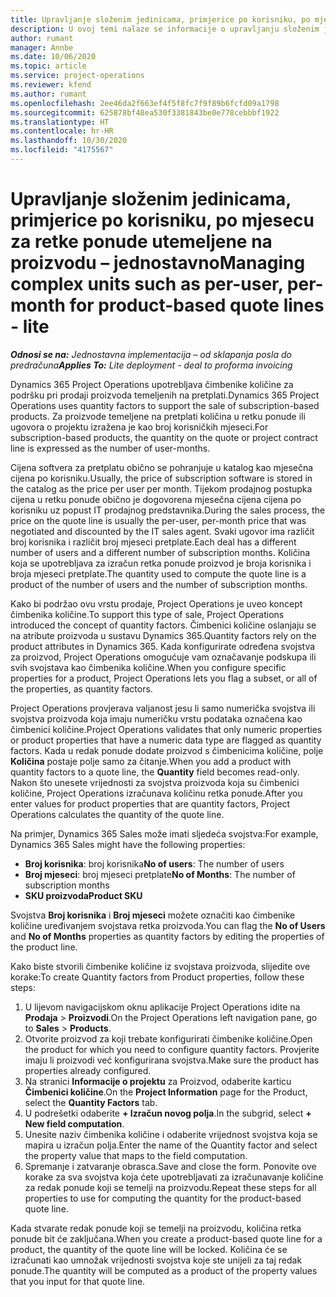 ```yaml
---
title: Upravljanje složenim jedinicama, primjerice po korisniku, po mjesecu za retke ponude utemeljene na proizvodu – jednostavno
description: U ovoj temi nalaze se informacije o upravljanju složenim jedinicama za retke ponude koji se temelje na projektu.
author: rumant
manager: Annbe
ms.date: 10/06/2020
ms.topic: article
ms.service: project-operations
ms.reviewer: kfend
ms.author: rumant
ms.openlocfilehash: 2ee46da2f663ef4f5f8fc7f9f89b6fcfd09a1798
ms.sourcegitcommit: 625878bf48ea530f3381843be0e778cebbbf1922
ms.translationtype: HT
ms.contentlocale: hr-HR
ms.lasthandoff: 10/30/2020
ms.locfileid: "4175567"
---
```

# <a name="managing-complex-units-such-as-per-user-per-month-for-product-based-quote-lines---lite"></a><span data-ttu-id="1290d-103">Upravljanje složenim jedinicama, primjerice po korisniku, po mjesecu za retke ponude utemeljene na proizvodu – jednostavno</span><span class="sxs-lookup"><span data-stu-id="1290d-103">Managing complex units such as per-user, per-month for product-based quote lines - lite</span></span>

<span data-ttu-id="1290d-104">_**Odnosi se na:** Jednostavna implementacija – od sklapanja posla do predračuna_</span><span class="sxs-lookup"><span data-stu-id="1290d-104">_**Applies To:** Lite deployment - deal to proforma invoicing_</span></span>

<span data-ttu-id="1290d-105">Dynamics 365 Project Operations upotrebljava čimbenike količine za podršku pri prodaji proizvoda temeljenih na pretplati.</span><span class="sxs-lookup"><span data-stu-id="1290d-105">Dynamics 365 Project Operations uses quantity factors to support the sale of subscription-based products.</span></span> <span data-ttu-id="1290d-106">Za proizvode temeljene na pretplati količina u retku ponude ili ugovora o projektu izražena je kao broj korisničkih mjeseci.</span><span class="sxs-lookup"><span data-stu-id="1290d-106">For subscription-based products, the quantity on the quote or project contract line is expressed as the number of user-months.</span></span>

<span data-ttu-id="1290d-107">Cijena softvera za pretplatu obično se pohranjuje u katalog kao mjesečna cijena po korisniku.</span><span class="sxs-lookup"><span data-stu-id="1290d-107">Usually, the price of subscription software is stored in the catalog as the price per user per month.</span></span> <span data-ttu-id="1290d-108">Tijekom prodajnog postupka cijena u retku ponude obično je dogovorena mjesečna cijena cijena po korisniku uz popust IT prodajnog predstavnika.</span><span class="sxs-lookup"><span data-stu-id="1290d-108">During the sales process, the price on the quote line is usually the per-user, per-month price that was negotiated and discounted by the IT sales agent.</span></span> <span data-ttu-id="1290d-109">Svaki ugovor ima različit broj korisnika i različit broj mjeseci pretplate.</span><span class="sxs-lookup"><span data-stu-id="1290d-109">Each deal has a different number of users and a different number of subscription months.</span></span> <span data-ttu-id="1290d-110">Količina koja se upotrebljava za izračun retka ponude proizvod je broja korisnika i broja mjeseci pretplate.</span><span class="sxs-lookup"><span data-stu-id="1290d-110">The quantity used to compute the quote line is a product of the number of users and the number of subscription months.</span></span>

<span data-ttu-id="1290d-111">Kako bi podržao ovu vrstu prodaje, Project Operations je uveo koncept čimbenika količine.</span><span class="sxs-lookup"><span data-stu-id="1290d-111">To support this type of sale, Project Operations introduced the concept of quantity factors.</span></span> <span data-ttu-id="1290d-112">Čimbenici količine oslanjaju se na atribute proizvoda u sustavu Dynamics 365.</span><span class="sxs-lookup"><span data-stu-id="1290d-112">Quantity factors rely on the product attributes in Dynamics 365.</span></span> <span data-ttu-id="1290d-113">Kada konfigurirate određena svojstva za proizvod, Project Operations omogućuje vam označavanje podskupa ili svih svojstava kao čimbenika količine.</span><span class="sxs-lookup"><span data-stu-id="1290d-113">When you configure specific properties for a product, Project Operations lets you flag a subset, or all of the properties, as quantity factors.</span></span>

<span data-ttu-id="1290d-114">Project Operations provjerava valjanost jesu li samo numerička svojstva ili svojstva proizvoda koja imaju numeričku vrstu podataka označena kao čimbenici količine.</span><span class="sxs-lookup"><span data-stu-id="1290d-114">Project Operations validates that only numeric properties or product properties that have a numeric data type are flagged as quantity factors.</span></span> <span data-ttu-id="1290d-115">Kada u redak ponude dodate proizvod s čimbenicima količine, polje **Količina** postaje polje samo za čitanje.</span><span class="sxs-lookup"><span data-stu-id="1290d-115">When you add a product with quantity factors to a quote line, the **Quantity** field becomes read-only.</span></span> <span data-ttu-id="1290d-116">Nakon što unesete vrijednosti za svojstva proizvoda koja su čimbenici količine, Project Operations izračunava količinu retka ponude.</span><span class="sxs-lookup"><span data-stu-id="1290d-116">After you enter values for product properties that are quantity factors, Project Operations calculates the quantity of the quote line.</span></span>

<span data-ttu-id="1290d-117">Na primjer, Dynamics 365 Sales može imati sljedeća svojstva:</span><span class="sxs-lookup"><span data-stu-id="1290d-117">For example, Dynamics 365 Sales might have the following properties:</span></span>

- <span data-ttu-id="1290d-118">**Broj korisnika**: broj korisnika</span><span class="sxs-lookup"><span data-stu-id="1290d-118">**No of users**: The number of users</span></span>
- <span data-ttu-id="1290d-119">**Broj mjeseci**: broj mjeseci pretplate</span><span class="sxs-lookup"><span data-stu-id="1290d-119">**No of Months**: The number of subscription months</span></span>
- <span data-ttu-id="1290d-120">**SKU proizvoda**</span><span class="sxs-lookup"><span data-stu-id="1290d-120">**Product SKU**</span></span>

<span data-ttu-id="1290d-121">Svojstva **Broj korisnika** i **Broj mjeseci** možete označiti kao čimbenike količine uređivanjem svojstava retka proizvoda.</span><span class="sxs-lookup"><span data-stu-id="1290d-121">You can flag the **No of Users** and **No of Months** properties as quantity factors by editing the properties of the product line.</span></span>

<span data-ttu-id="1290d-122">Kako biste stvorili čimbenike količine iz svojstava proizvoda, slijedite ove korake:</span><span class="sxs-lookup"><span data-stu-id="1290d-122">To create Quantity factors from Product properties, follow these steps:</span></span>

1. <span data-ttu-id="1290d-123">U lijevom navigacijskom oknu aplikacije Project Operations idite na **Prodaja** > **Proizvodi**.</span><span class="sxs-lookup"><span data-stu-id="1290d-123">On the Project Operations left navigation pane, go to **Sales** > **Products**.</span></span>
2. <span data-ttu-id="1290d-124">Otvorite proizvod za koji trebate konfigurirati čimbenike količine.</span><span class="sxs-lookup"><span data-stu-id="1290d-124">Open the product for which you need to configure quantity factors.</span></span> <span data-ttu-id="1290d-125">Provjerite imaju li proizvodi već konfigurirana svojstva.</span><span class="sxs-lookup"><span data-stu-id="1290d-125">Make sure the product has properties already configured.</span></span>
3. <span data-ttu-id="1290d-126">Na stranici **Informacije o projektu** za Proizvod, odaberite karticu **Čimbenici količine**.</span><span class="sxs-lookup"><span data-stu-id="1290d-126">On the **Project Information** page for the Product, select the **Quantity Factors** tab.</span></span>
4. <span data-ttu-id="1290d-127">U podrešetki odaberite **+ Izračun novog polja**.</span><span class="sxs-lookup"><span data-stu-id="1290d-127">In the subgrid, select **+ New field computation**.</span></span>
5. <span data-ttu-id="1290d-128">Unesite naziv čimbenika količine i odaberite vrijednost svojstva koja se mapira u izračun polja.</span><span class="sxs-lookup"><span data-stu-id="1290d-128">Enter the name of the Quantity factor and select the property value that maps to the field computation.</span></span>
6. <span data-ttu-id="1290d-129">Spremanje i zatvaranje obrasca.</span><span class="sxs-lookup"><span data-stu-id="1290d-129">Save and close the form.</span></span> <span data-ttu-id="1290d-130">Ponovite ove korake za sva svojstva koja ćete upotrebljavati za izračunavanje količine za redak ponude koji se temelji na proizvodu.</span><span class="sxs-lookup"><span data-stu-id="1290d-130">Repeat these steps for all properties to use for computing the quantity for the product-based quote line.</span></span>

<span data-ttu-id="1290d-131">Kada stvarate redak ponude koji se temelji na proizvodu, količina retka ponude bit će zaključana.</span><span class="sxs-lookup"><span data-stu-id="1290d-131">When you create a product-based quote line for a product, the quantity of the quote line will be locked.</span></span> <span data-ttu-id="1290d-132">Količina će se izračunati kao umnožak vrijednosti svojstva koje ste unijeli za taj redak ponude.</span><span class="sxs-lookup"><span data-stu-id="1290d-132">The quantity will be computed as a product of the property values that you input for that quote line.</span></span>
